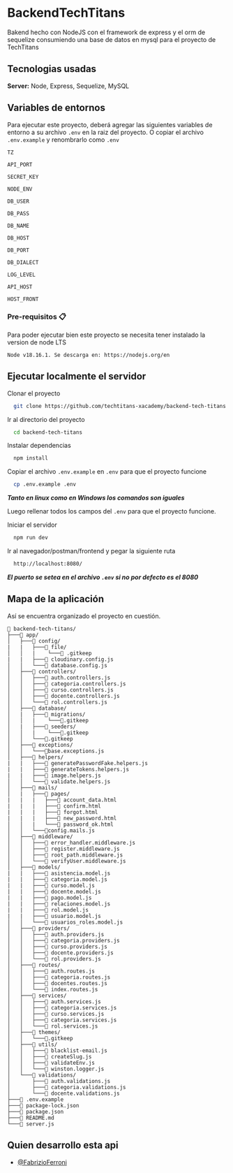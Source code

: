 # BackendTechTitans

Bakend hecho con NodeJS con el framework de express y el orm de sequelize consumiendo una base de datos en mysql para el proyecto de TechTitans


## Tecnologias usadas

**Server:** Node, Express, Sequelize, MySQL


## Variables de entornos

Para ejecutar este proyecto, deberá agregar las siguientes variables de entorno a su archivo `.env` en la raiz del proyecto. O copiar el archivo `.env.example` y renombrarlo como `.env`

`TZ`

`API_PORT`

`SECRET_KEY`

`NODE_ENV`

`DB_USER`

`DB_PASS`

`DB_NAME`

`DB_HOST`

`DB_PORT`

`DB_DIALECT`

`LOG_LEVEL`

`API_HOST`

`HOST_FRONT`

### Pre-requisitos 📋

Para poder ejecutar bien este proyecto se necesita tener instalado la version de node LTS

```
Node v18.16.1. Se descarga en: https://nodejs.org/en
```
## Ejecutar localmente el servidor

Clonar el proyecto

```bash
  git clone https://github.com/techtitans-xacademy/backend-tech-titans.git
```

Ir al directorio del proyecto

```bash
  cd backend-tech-titans
```

Instalar dependencias

```bash
  npm install
```

Copiar el archivo `.env.example` en `.env` para que el proyecto funcione

```bash
  cp .env.example .env
```
***Tanto en linux como en Windows los comandos son iguales***

Luego rellenar todos los campos del `.env` para que el proyecto funcione.

Iniciar el servidor

```bash
  npm run dev
```

Ir al navegador/postman/frontend y pegar la siguiente ruta  

```bash
  http://localhost:8080/
```
***El puerto se setea en el archivo `.env` si no por defecto es el 8080***

## Mapa de la aplicación

Así se encuentra organizado el proyecto en cuestión.

```
📁 backend-tech-titans/
├───📁 app/
│   ├───📁 config/
|   |   ├───📁 file/
│   │   |    └───📄 .gitkeep
|   |   ├───📄 cloudinary.config.js
│   │   └───📄 database.config.js
│   ├───📁 controllers/
│   │   ├───📄 auth.controllers.js
│   │   ├───📄 categoria.controllers.js
│   │   ├───📄 curso.controllers.js
│   │   ├───📄 docente.controllers.js
│   │   └───📄 rol.controllers.js
│   ├───📁 database/
│   |   ├───📁 migrations/
│   │   |    └───📄.gitkeep
│   |   ├───📁 seeders/
│   │   |    └───📄.gitkeep
│   │   └───📄.gitkeep
│   ├───📁 exceptions/
│   │   └───📄base.exceptions.js
│   ├───📁 helpers/
|   |   ├───📄 generatePasswordFake.helpers.js
|   |   ├───📄 generateTokens.helpers.js
|   |   ├───📄 image.helpers.js
│   │   └───📄 validate.helpers.js
│   ├───📁 mails/
│   |   ├───📁 pages/
|   |   |   ├───📄 account_data.html
|   |   |   ├───📄 confirm.html
|   |   |   ├───📄 forgot.html
|   |   |   ├───📄 new_password.html
│   │   |   └───📄 password_ok.html
│   │   └───📄config.mails.js
│   ├───📁 middleware/
│   │   ├───📄 error_handler.middleware.js
│   │   ├───📄 register.middleware.js
│   │   ├───📄 root_path.middleware.js
│   │   └───📄 verifyUser.middleware.js
│   ├───📁 models/
|   |   ├───📄 asistencia.model.js
|   |   ├───📄 categoria.model.js
|   |   ├───📄 curso.model.js
|   |   ├───📄 docente.model.js
|   |   ├───📄 pago.model.js
|   |   ├───📄 relaciones.model.js
|   |   ├───📄 rol.model.js
|   |   ├───📄 usuario.model.js
│   │   └───📄 usuarios_roles.model.js
│   ├───📁 providers/
│   │   ├───📄 auth.providers.js
│   │   ├───📄 categoria.providers.js
│   │   ├───📄 curso.providers.js
│   │   ├───📄 docente.providers.js
│   │   └───📄 rol.providers.js
│   ├───📁 routes/
│   │   ├───📄 auth.routes.js
│   │   ├───📄 categoria.routes.js
│   │   ├───📄 docentes.routes.js
│   │   └───📄 index.routes.js
│   ├───📁 services/
│   │   ├───📄 auth.services.js
│   │   ├───📄 categoria.services.js
│   │   ├───📄 curso.services.js
│   │   ├───📄 categoria.services.js
│   │   └───📄 rol.services.js
│   ├───📁 themes/
│   │   └───📄.gitkeep
│   ├───📁 utils/
│   │   ├───📄 blacklist-email.js
│   │   ├───📄 createSlug.js
│   │   ├───📄 validateEnv.js
│   │   └───📄 winston.logger.js
│   └───📁 validations/
│       ├───📄 auth.validations.js
│       ├───📄 categoria.validations.js
│       └───📄 docente.validations.js
├───📄 .env.example
├───📄 package-lock.json
├───📄 package.json
├───📄 README.md
└───📄 server.js
```

## Quien desarrollo esta api

- [@FabrizioFerroni](https://www.github.com/FabrizioFerroni)